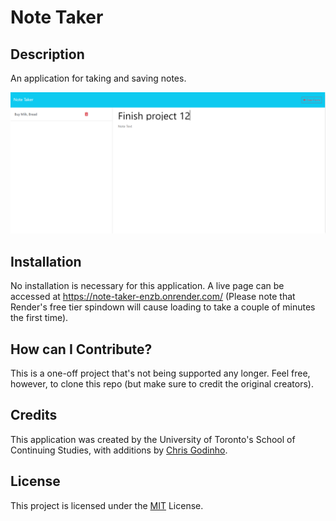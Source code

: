 # Note Taker

## Description

An application for taking and saving notes.

![A render of the app in execution](/public/assets/images/readme_render.jpg)

## Installation

No installation is necessary for this application. A live page can be accessed at <https://note-taker-enzb.onrender.com/> (Please note that Render's free tier spindown will cause loading to take a couple of minutes the first time).

## How can I Contribute?

This is a one-off project that's not being supported any longer. Feel free, however, to clone this repo (but make sure to credit the original creators).

## Credits

This application was created by the University of Toronto's School of Continuing Studies, with additions by [Chris Godinho](<https://github.com/chris-godinho>).

## License

This project is licensed under the [MIT](/LICENSE) License.
